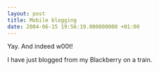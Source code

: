 ```yaml
---
layout: post
title: Mobile blogging
date: 2004-06-15 19:56:19.000000000 +01:00
---
```

Yay. And indeed w00t!

I have just blogged from my Blackberry on a train.
